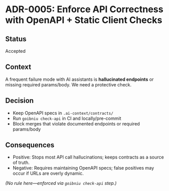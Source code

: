 # ADR-0005: Enforce API Correctness with OpenAPI + Static Client Checks

## Status
Accepted

## Context
A frequent failure mode with AI assistants is **hallucinated endpoints** or
missing required params/body. We need a protective check.

## Decision
- Keep OpenAPI specs in `.ai-context/contracts/`
- Run `goibniu check-api` in CI and locally/pre-commit
- Block merges that violate documented endpoints or required params/body

## Consequences
- Positive: Stops most API call hallucinations; keeps contracts as a source of
  truth.
- Negative: Requires maintaining OpenAPI specs; false positives may occur if
  URLs are overly dynamic.

*(No rule here—enforced via `goibniu check-api` step.)*
